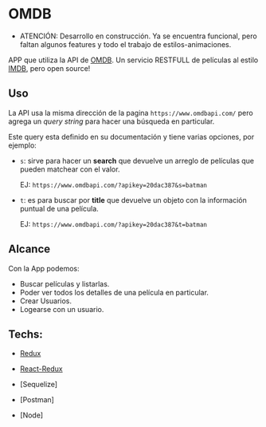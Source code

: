# OMDB

* ATENCIÓN: Desarrollo en construcción. Ya se encuentra funcional, pero faltan algunos features y todo el trabajo de estilos-animaciones.

APP que utiliza la API de [OMDB](http://www.omdbapi.com/). 
Un servicio RESTFULL de películas al estilo [IMDB](http://www.imdb.com/), pero open source!

## Uso

La API usa la misma dirección de la pagina `https://www.omdbapi.com/` pero agrega un _query string_ para hacer una búsqueda en particular.

Este query esta definido en su documentación y tiene varias opciones, por ejemplo:

  * `s`: sirve para hacer un **search** que devuelve un arreglo de películas que pueden matchear con el valor.

    EJ: `https://www.omdbapi.com/?apikey=20dac387&s=batman`

  * `t`: es para buscar por **title** que devuelve un objeto con la información puntual de una película.

    EJ: `https://www.omdbapi.com/?apikey=20dac387&t=batman`

## Alcance

Con la App podemos:

* Buscar películas y listarlas.
* Poder ver todos los detalles de una película en particular.
* Crear Usuarios.
* Logearse con un usuario.

## Techs:

* [Redux](https://redux.js.org/basics)

* [React-Redux](https://github.com/reactjs/react-redux)

* [Sequelize]

* [Postman]

* [Node]
